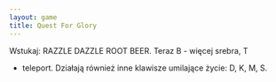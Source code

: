 ```yaml
---
layout: game
title: Quest For Glory
---
```


Wstukaj: RAZZLE DAZZLE ROOT BEER. Teraz B - więcej srebra, T 
- teleport.
Działają również inne klawisze umilające życie: D, K, M, S.
